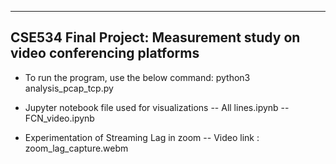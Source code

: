 -----------------------------------------------------------------------
CSE534 Final Project: Measurement study on video conferencing platforms  
-----------------------------------------------------------------------

- To run the program, use the below command: python3 analysis_pcap_tcp.py

- Jupyter notebook file used for visualizations
-- All lines.ipynb
-- FCN_video.ipynb

- Experimentation of Streaming Lag in zoom
-- Video link : zoom_lag_capture.webm

